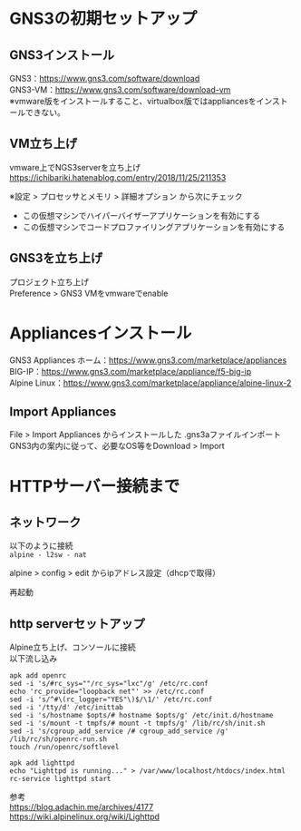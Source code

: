 # GNS3の初期セットアップ

## GNS3インストール

GNS3：https://www.gns3.com/software/download  
GNS3-VM：https://www.gns3.com/software/download-vm  
※vmware版をインストールすること、virtualbox版ではappliancesをインストールできない。  

## VM立ち上げ

vmware上でNGS3serverを立ち上げ  
https://ichibariki.hatenablog.com/entry/2018/11/25/211353  

※設定 > プロセッサとメモリ > 詳細オプション から次にチェック
- この仮想マシンでハイパーバイザーアプリケーションを有効にする
- この仮想マシンでコードプロファイリングアプリケーションを有効にする

## GNS3を立ち上げ

プロジェクト立ち上げ  
Preference > GNS3 VMをvmwareでenable  

# Appliancesインストール

GNS3 Appliances ホーム：https://www.gns3.com/marketplace/appliances  
BIG-IP：https://www.gns3.com/marketplace/appliance/f5-big-ip  
Alpine Linux：https://www.gns3.com/marketplace/appliance/alpine-linux-2  

## Import Appliances

File > Import Appliances からインストールした .gns3aファイルインポート  
GNS3内の案内に従って、必要なOS等をDownload > Import  

# HTTPサーバー接続まで

## ネットワーク

以下のように接続  
```alpine - l2sw - nat```

alpine > config > edit からipアドレス設定（dhcpで取得）  

再起動  

## http serverセットアップ

Alpine立ち上げ、コンソールに接続  
以下流し込み  
```
apk add openrc
sed -i 's/#rc_sys=""/rc_sys="lxc"/g' /etc/rc.conf
echo 'rc_provide="loopback net"' >> /etc/rc.conf
sed -i 's/^#\(rc_logger="YES"\)$/\1/' /etc/rc.conf
sed -i '/tty/d' /etc/inittab 
sed -i 's/hostname $opts/# hostname $opts/g' /etc/init.d/hostname
sed -i 's/mount -t tmpfs/# mount -t tmpfs/g' /lib/rc/sh/init.sh 
sed -i 's/cgroup_add_service /# cgroup_add_service /g' /lib/rc/sh/openrc-run.sh
touch /run/openrc/softlevel

apk add lighttpd
echo "Lighttpd is running..." > /var/www/localhost/htdocs/index.html
rc-service lighttpd start
```

参考  
https://blog.adachin.me/archives/4177  
https://wiki.alpinelinux.org/wiki/Lighttpd
